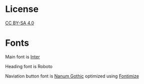 # License

[CC BY-SA 4.0]( https://creativecommons.org/licenses/by-sa/4.0)



# Fonts

Main font is [Inter](https://fonts.google.com/specimen/Inter)

Heading font is Roboto

Naviation button font is [Nanum Gothic](https://fonts.google.com/specimen/Nanum+Gothic) optimized using [Fontimize](https://daveon.design/introducing-fontimize-subset-fonts-to-exactly-and-only-your-websites-used-characters.html)
